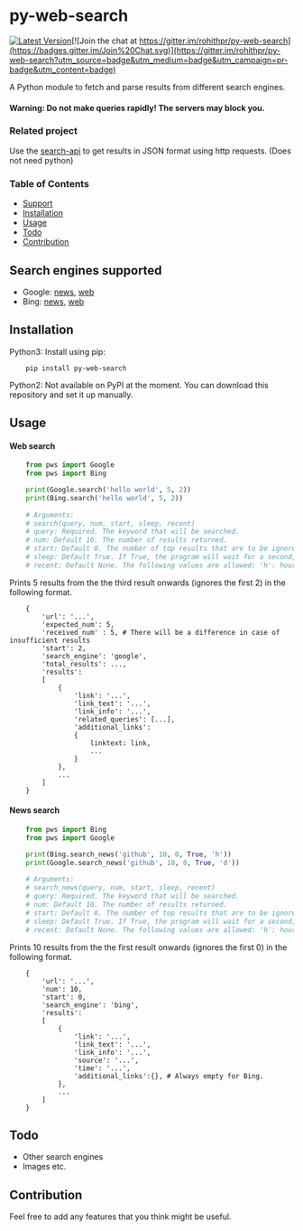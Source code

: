 # py-web-search

[![Latest Version](https://badge.fury.io/py/py-web-search.svg)](http://badge.fury.io/py/py-web-search)[![Join the chat at https://gitter.im/rohithpr/py-web-search](https://badges.gitter.im/Join%20Chat.svg)](https://gitter.im/rohithpr/py-web-search?utm_source=badge&utm_medium=badge&utm_campaign=pr-badge&utm_content=badge)

A Python module to fetch and parse results from different search engines.

#### Warning: Do not make queries rapidly! The servers may block you.

### Related project
Use the [search-api](https://github.com/rohithpr/search-api) to get results in JSON format using http requests. (Does not need python)

### Table of Contents

* [Support](#search-engines-supported)
* [Installation](#installation)
* [Usage](#usage)
* [Todo](#todo)
* [Contribution](#contribution)

## Search engines supported

* Google: [news](#news-search), [web](#web-search)
* Bing: [news](#news-search), [web](#web-search)

## Installation

Python3:
Install using pip:
```
    pip install py-web-search
```

Python2: Not available on PyPI at the moment. You can download this repository and set it up manually.

## Usage

#### Web search
```python
    from pws import Google
    from pws import Bing

    print(Google.search('hello world', 5, 2))
    print(Bing.search('hello world', 5, 2))
    
    # Arguments:
    # search(query, num, start, sleep, recent)
    # query: Required. The keyword that will be searched.
    # num: Default 10. The number of results returned.
    # start: Default 0. The number of top results that are to be ignored.
    # sleep: Default True. If True, the program will wait for a second, when applicable, to avoid overwhelming the servers.
    # recent: Default None. The following values are allowed: 'h': hour, 'd': day, 'w': week, 'm': month and 'y': year.(Buggy)
```
Prints 5 results from the the third result onwards (ignores the first 2) in the following format.

```
    {
        'url': '...',
        'expected_num': 5,
        'received_num' : 5, # There will be a difference in case of insufficient results
        'start': 2,
        'search_engine': 'google',
        'total_results': ...,
        'results':
        [
            {
                'link': '...',
                'link_text': '...',
                'link_info': '...',
                'related_queries': [...],
                'additional_links':
                {
                    linktext: link,
                    ...
                }
        	},
        	...
        ]
    }
```

#### News search
```python
    from pws import Bing
    from pws import Google

    print(Bing.search_news('github', 10, 0, True, 'h'))
    print(Google.search_news('github', 10, 0, True, 'd'))
    
    # Arguments:
    # search_news(query, num, start, sleep, recent)
    # query: Required. The keyword that will be searched.
    # num: Default 10. The number of results returned.
    # start: Default 0. The number of top results that are to be ignored.
    # sleep: Default True. If True, the program will wait for a second, when applicable, to avoid overwhelming the servers.
    # recent: Default None. The following values are allowed: 'h': hour, 'd': day, 'w': week, 'm': month and 'y': year.(Buggy)
```
Prints 10 results from the the first result onwards (ignores the first 0) in the following format.

```
    {
        'url': '...',
        'num': 10,
        'start': 0,
        'search_engine': 'bing',
        'results':
        [
            {
                'link': '...',
                'link_text': '...',
                'link_info': '...',
                'source': '...',
                'time': '...',
                'additional_links':{}, # Always empty for Bing.
            },
            ...
        ]
    }
```

## Todo

* Other search engines
* Images etc.

## Contribution
Feel free to add any features that you think might be useful.
